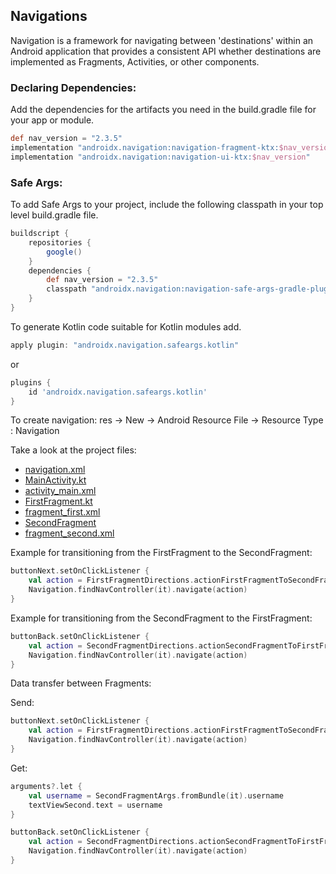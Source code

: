 ## Navigations

Navigation is a framework for navigating between 'destinations' within an Android application that provides a consistent API whether destinations are implemented as Fragments, Activities, or other components.

### Declaring Dependencies:
Add the dependencies for the artifacts you need in the build.gradle file for your app or module.
```gradle
def nav_version = "2.3.5"
implementation "androidx.navigation:navigation-fragment-ktx:$nav_version"
implementation "androidx.navigation:navigation-ui-ktx:$nav_version"
```

### Safe Args:
To add Safe Args to your project, include the following classpath in your top level build.gradle file.
```gradle
buildscript {
    repositories {
        google()
    }
    dependencies {
        def nav_version = "2.3.5"
        classpath "androidx.navigation:navigation-safe-args-gradle-plugin:$nav_version"
    }
}
```
To generate Kotlin code suitable for Kotlin modules add.
```gradle
apply plugin: "androidx.navigation.safeargs.kotlin"
``` 
or
```gradle
plugins {
    id 'androidx.navigation.safeargs.kotlin'
}
```
To create navigation:
res -> New -> Android Resource File -> Resource Type : Navigation

Take a look at the project files:
<ul>
  <li>
    <a href="https://github.com/omercankoc/navigations/blob/main/Navigations/app/src/main/res/navigation/navigation_graph.xml">navigation.xml</a>
  </li>
  <li>
    <a href="https://github.com/omercankoc/navigations/blob/main/Navigations/app/src/main/java/com/omercankoc/navigations/MainActivity.kt">MainActivity.kt</a>
  </li>
  <li>
    <a href="https://github.com/omercankoc/navigations/blob/main/Navigations/app/src/main/res/layout/activity_main.xml">activity_main.xml</a>
  </li>
  <li>
    <a href="https://github.com/omercankoc/navigations/blob/main/Navigations/app/src/main/java/com/omercankoc/navigations/FirstFragment.kt">FirstFragment.kt</a>
  </li>
  <li>
    <a href="https://github.com/omercankoc/navigations/blob/main/Navigations/app/src/main/res/layout/fragment_first.xml">fragment_first.xml</a>
  </li>
  <li>
    <a href="https://github.com/omercankoc/navigations/blob/main/Navigations/app/src/main/java/com/omercankoc/navigations/SecondFragment.kt">SecondFragment</a>
  </li>
  <li>
    <a href="https://github.com/omercankoc/navigations/blob/main/Navigations/app/src/main/res/layout/fragment_second.xml">fragment_second.xml</a>
  </li>
</ul>

Example for transitioning from the FirstFragment to the SecondFragment:
```kotlin
buttonNext.setOnClickListener {
    val action = FirstFragmentDirections.actionFirstFragmentToSecondFragment)
    Navigation.findNavController(it).navigate(action)
}
```
Example for transitioning from the SecondFragment to the FirstFragment:
```kotlin
buttonBack.setOnClickListener {
    val action = SecondFragmentDirections.actionSecondFragmentToFirstFragment()
    Navigation.findNavController(it).navigate(action)
}
```
Data transfer between Fragments:

Send:
```kotlin
buttonNext.setOnClickListener {
    val action = FirstFragmentDirections.actionFirstFragmentToSecondFragment("androidDeveloper")
    Navigation.findNavController(it).navigate(action)
}
```
Get:
```kotlin
arguments?.let {
    val username = SecondFragmentArgs.fromBundle(it).username
    textViewSecond.text = username
}

buttonBack.setOnClickListener {
    val action = SecondFragmentDirections.actionSecondFragmentToFirstFragment()
    Navigation.findNavController(it).navigate(action)
}


